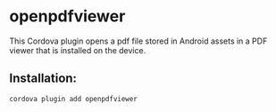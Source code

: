 # openpdfviewer

This Cordova plugin opens a pdf file stored in Android assets in a PDF viewer that is installed on the device.

## Installation:

    cordova plugin add openpdfviewer
